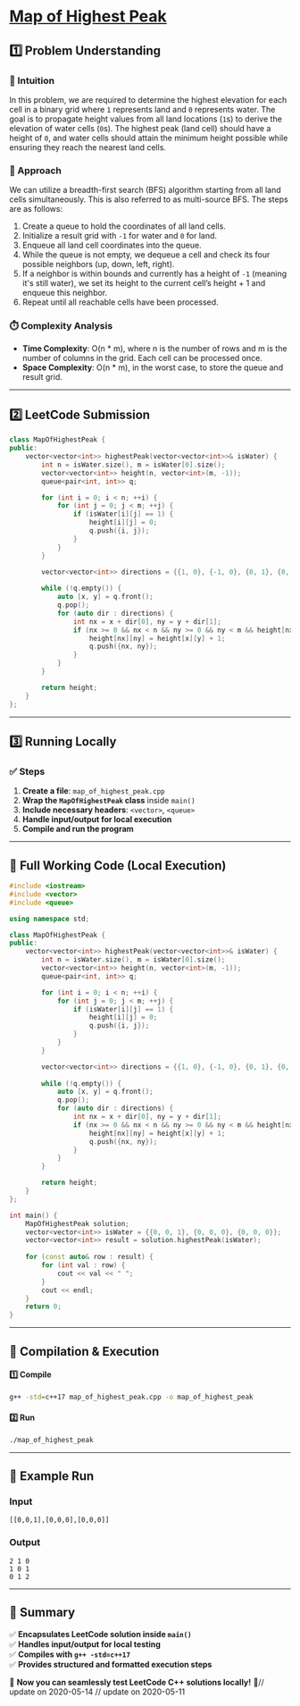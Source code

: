 # **[Map of Highest Peak](https://leetcode.com/problems/map-of-highest-peak/description/)**  

## **1️⃣ Problem Understanding**  
### **📌 Intuition**  
In this problem, we are required to determine the highest elevation for each cell in a binary grid where `1` represents land and `0` represents water. The goal is to propagate height values from all land locations (`1`s) to derive the elevation of water cells (`0`s). The highest peak (land cell) should have a height of `0`, and water cells should attain the minimum height possible while ensuring they reach the nearest land cells.

### **🚀 Approach**  
We can utilize a breadth-first search (BFS) algorithm starting from all land cells simultaneously. This is also referred to as multi-source BFS. The steps are as follows:
1. Create a queue to hold the coordinates of all land cells.
2. Initialize a result grid with `-1` for water and `0` for land.
3. Enqueue all land cell coordinates into the queue.
4. While the queue is not empty, we dequeue a cell and check its four possible neighbors (up, down, left, right).
5. If a neighbor is within bounds and currently has a height of `-1` (meaning it's still water), we set its height to the current cell’s height + 1 and enqueue this neighbor.
6. Repeat until all reachable cells have been processed.

### **⏱️ Complexity Analysis**  
- **Time Complexity**: O(n * m), where n is the number of rows and m is the number of columns in the grid. Each cell can be processed once.  
- **Space Complexity**: O(n * m), in the worst case, to store the queue and result grid.  

---  

## **2️⃣ LeetCode Submission**  
```cpp
class MapOfHighestPeak {
public:
    vector<vector<int>> highestPeak(vector<vector<int>>& isWater) {
        int n = isWater.size(), m = isWater[0].size();
        vector<vector<int>> height(n, vector<int>(m, -1));
        queue<pair<int, int>> q;

        for (int i = 0; i < n; ++i) {
            for (int j = 0; j < m; ++j) {
                if (isWater[i][j] == 1) {
                    height[i][j] = 0;
                    q.push({i, j});
                }
            }
        }

        vector<vector<int>> directions = {{1, 0}, {-1, 0}, {0, 1}, {0, -1}};
        
        while (!q.empty()) {
            auto [x, y] = q.front();
            q.pop();
            for (auto dir : directions) {
                int nx = x + dir[0], ny = y + dir[1];
                if (nx >= 0 && nx < n && ny >= 0 && ny < m && height[nx][ny] == -1) {
                    height[nx][ny] = height[x][y] + 1;
                    q.push({nx, ny});
                }
            }
        }

        return height;
    }
};  
```  

---  

## **3️⃣ Running Locally**  
### **✅ Steps**  
1. **Create a file**: `map_of_highest_peak.cpp`  
2. **Wrap the `MapOfHighestPeak` class** inside `main()`  
3. **Include necessary headers**: `<vector>`, `<queue>`  
4. **Handle input/output for local execution**  
5. **Compile and run the program**  

---  

## **📝 Full Working Code (Local Execution)**  
```cpp
#include <iostream>
#include <vector>
#include <queue>

using namespace std;

class MapOfHighestPeak {
public:
    vector<vector<int>> highestPeak(vector<vector<int>>& isWater) {
        int n = isWater.size(), m = isWater[0].size();
        vector<vector<int>> height(n, vector<int>(m, -1));
        queue<pair<int, int>> q;

        for (int i = 0; i < n; ++i) {
            for (int j = 0; j < m; ++j) {
                if (isWater[i][j] == 1) {
                    height[i][j] = 0;
                    q.push({i, j});
                }
            }
        }

        vector<vector<int>> directions = {{1, 0}, {-1, 0}, {0, 1}, {0, -1}};
        
        while (!q.empty()) {
            auto [x, y] = q.front();
            q.pop();
            for (auto dir : directions) {
                int nx = x + dir[0], ny = y + dir[1];
                if (nx >= 0 && nx < n && ny >= 0 && ny < m && height[nx][ny] == -1) {
                    height[nx][ny] = height[x][y] + 1;
                    q.push({nx, ny});
                }
            }
        }

        return height;
    }
};

int main() {
    MapOfHighestPeak solution;
    vector<vector<int>> isWater = {{0, 0, 1}, {0, 0, 0}, {0, 0, 0}};
    vector<vector<int>> result = solution.highestPeak(isWater);
    
    for (const auto& row : result) {
        for (int val : row) {
            cout << val << " ";
        }
        cout << endl;
    }
    return 0;
}
```  

---  

## **🔧 Compilation & Execution**  
#### **1️⃣ Compile**  
```bash
g++ -std=c++17 map_of_highest_peak.cpp -o map_of_highest_peak
```  

#### **2️⃣ Run**  
```bash
./map_of_highest_peak
```  

---  

## **🎯 Example Run**  
### **Input**  
```
[[0,0,1],[0,0,0],[0,0,0]]
```  
### **Output**  
```
2 1 0 
1 0 1 
0 1 2 
```  

---  

## **📌 Summary**  
✅ **Encapsulates LeetCode solution inside `main()`**  
✅ **Handles input/output for local testing**  
✅ **Compiles with `g++ -std=c++17`**  
✅ **Provides structured and formatted execution steps**  

🚀 **Now you can seamlessly test LeetCode C++ solutions locally!** 🚀// update on 2020-05-14
// update on 2020-05-11

